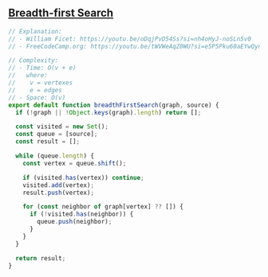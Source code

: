 ## [Breadth-first Search](https://www.greatfrontend.com/questions/algo/breadth-first-search?format=algo)

<!-- notecardId: 1755602999807 -->

```js
// Explanation:
// - William Ficet: https://youtu.be/oDqjPvD54Ss?si=nh4oHyJ-noSLn5v0
// - FreeCodeCamp.org: https://youtu.be/tWVWeAqZ0WU?si=e5P5Pku60aEYwQyn&t=648

// Complexity:
// - Time: O(v + e)
//   where:
//    v = vertexes
//    e = edges
// - Space: O(v)
export default function breadthFirstSearch(graph, source) {
  if (!graph || !Object.keys(graph).length) return [];

  const visited = new Set();
  const queue = [source];
  const result = [];

  while (queue.length) {
    const vertex = queue.shift();

    if (visited.has(vertex)) continue;
    visited.add(vertex);
    result.push(vertex);

    for (const neighbor of graph[vertex] ?? []) {
      if (!visited.has(neighbor)) {
        queue.push(neighbor);
      }
    }
  }

  return result;
}
```
